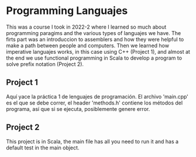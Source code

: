 # Programming Languajes
This was a course I took in 2022-2 where I learned so much about programming paragims and the various types of languajes we have.
The firts part was an introduccion to assemblers and how they were helpful to make a path between people and computers. Then we learned how imperative languajes works, in this case using C++ (Project 1), and almost at the end we use functional programming in Scala to develop a program to solve prefix notation (Project 2).

## Project 1
Aquí yace la práctica 1 de lenguajes de programación. 
El archivo 'main.cpp' es el que se debe correr, el header 'methods.h' contiene los métodos del programa, así que si se ejecuta, posiblemente genere error.

## Project 2
This project is in Scala, the main file has all you need to run it and has a default test in the main object.
